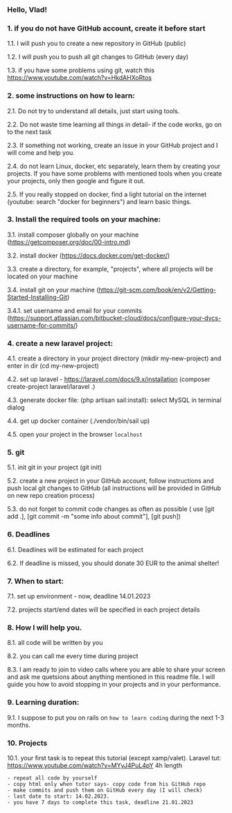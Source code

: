 ### Hello, Vlad!

### 1. if you do not have GitHub account, create it before start

1.1. I will push you to create a new repository in GitHub (public)

1.2. I will push you to push all git changes to GitHub (every day)

1.3. if you have some problems using git, watch this https://www.youtube.com/watch?v=HkdAHXoRtos


### 2. some instructions on how to learn:

2.1. Do not try to understand all details, just start using tools.

2.2. Do not waste time learning all things in detail- if the code works, go on to the next task

2.3. If something not working, create an issue in your GitHub project and I will come and help you.

2.4. do not learn Linux, docker, etc separately, learn them by creating your projects. If you have some problems with mentioned tools when you create your projects, only then google and figure it out.

2.5. If you really stopped on docker, find a light tutorial on the internet (youtube: search "docker for beginners") and learn basic things.

### 3. Install the required tools on your machine:

3.1. install composer globally on your machine (https://getcomposer.org/doc/00-intro.md)

3.2. install docker (https://docs.docker.com/get-docker/)

3.3. create a directory, for example, "projects", where all projects will be located on your machine

3.4. install git on your machine (https://git-scm.com/book/en/v2/Getting-Started-Installing-Git)

3.4.1. set username and email for your commits (https://support.atlassian.com/bitbucket-cloud/docs/configure-your-dvcs-username-for-commits/)

### 4. create a new laravel project:

4.1. create a directory in your project directory (mkdir my-new-project) and enter in dir (cd my-new-project)

4.2. set up laravel - https://laravel.com/docs/9.x/installation (composer create-project laravel/laravel .)

4.3. generate docker file: (php artisan sail:install): select MySQL in terminal dialog

4.4. get up docker container (./vendor/bin/sail up)

4.5. open your project in the browser `localhost`

### 5. git

5.1. init git in your project (git init)

5.2. create a new project in your GitHub account, follow instructions and push local git changes to GitHub (all instructions will be provided in GitHub on new repo creation process)

5.3. do not forget to commit code changes as often as possible ( use [git add .], [git commit -m "some info about commit"], [git push])

### 6. Deadlines

6.1. Deadlines will be estimated for each project

6.2. If deadline is missed, you should donate 30 EUR to the animal shelter!

### 7. When to start:

7.1. set up environment - now, deadline 14.01.2023

7.2. projects start/end dates will be specified in each project details

### 8. How I will help you.

8.1. all code will be written by you

8.2. you can call me every time during project

8.3. I am ready to join to video calls where you are able to share your screen and ask me quetsions about anything mentioned in this readme file. I will guide you how to avoid stopping in your projects and in your performance.

### 9. Learning duration:

9.1. I suppose to put you on rails on `how to learn coding` during the next 1-3 months.

### 10. Projects

10.1. your first task is to repeat this tutorial (except xamp/valet). Laravel tut: https://www.youtube.com/watch?v=MYyJ4PuL4pY 4h length

    - repeat all code by yourself
    - copy html only when tutor says- copy code from his GitHub repo
    - make commits and push them on GitHub every day (I will check)
    - last date to start: 14.02.2023.
    - you have 7 days to complete this task, deadline 21.01.2023
